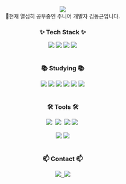 <div align="center">
  <img src="https://github.com/Onesoonduck/Onesoonduck/assets/155965974/55033b24-4f35-48ac-99a0-d2c8f86a2e50" />
</div>

<div align="center">
  👋현재 열심히 공부중인 주니어 개발자 김동근입니다.
</div>

<h3 align="center">✨ Tech Stack ✨</h3>
<div align="center">
  <img src="https://img.shields.io/badge/java-007396.svg?style=for-the-badge&logo=openjdk&logoColor=white" />
  <img src="https://img.shields.io/badge/springboot-6DB33F.svg?style=for-the-badge&logo=springboot&logoColor=white" />
  <img src="https://img.shields.io/badge/mysql-4479A1.svg?style=for-the-badge&logo=mysql&logoColor=white" />
  <img src="https://img.shields.io/badge/querydsl-0178B8.svg?style=for-the-badge&logo=QueryDSL&logoColor=white" />
</div>

<br>

<h3 align="center">📚 Studying 📚</h3>
<div align="center">
  <img src="https://img.shields.io/badge/security-6DB33F.svg?style=for-the-badge&logo=Spring%20Security&logoColor=white" />
  <img src="https://img.shields.io/badge/jwt-000000.svg?style=for-the-badge&logo=JSON%20web%20tokens&logoColor=white" />
  <img src="https://img.shields.io/badge/thymeleaf-005F0F.svg?style=for-the-badge&logo=Thymeleaf&logoColor=white" />
  <img src="https://img.shields.io/badge/aws-232F3E.svg?style=for-the-badge&logo=Amazon%20AWS&logoColor=white" />
  <img src="https://img.shields.io/badge/react-20232a.svg?style=for-the-badge&logo=react&logoColor=61DAFB" />
  <img src="https://img.shields.io/badge/docker-2496ED.svg?style=for-the-badge&logo=docker&logoColor=white" />
</div>

<br>

<h3 align="center">🛠 Tools 🛠</h3>
<div align="center">
  <img src="https://img.shields.io/badge/git-F05033.svg?style=for-the-badge&logo=git&logoColor=white" />&nbsp
  <img src="https://img.shields.io/badge/github-181717.svg?style=for-the-badge&logo=github&logoColor=white" />&nbsp
  <img src="https://img.shields.io/badge/gitlab-FCA121.svg?style=for-the-badge&logo=gitlab&logoColor=white" />
  <img src="https://img.shields.io/badge/Notion-F3F3F3.svg?style=for-the-badge&logo=notion&logoColor=black" />&nbsp
</div>

<br>

<div align="center">
  <img src="https://img.shields.io/badge/intellij%20idea-000000.svg?style=for-the-badge&logo=intellij%20idea&logoColor=white" />
  <img src="https://img.shields.io/badge/postman-FF6C37.svg?style=for-the-badge&logo=postman&logoColor=white" />
</div>

<br>

<h3 align="center">📫 Contact 📫</h3>
<div align="center">
  <a href="https://www.notion.so/7032b6c5317f4002a4acdb1a9ea51fed">
    <img src="https://img.shields.io/badge/Notion-F3F3F3.svg?style=for-the-badge&logo=notion&logoColor=black" />&nbsp
  </a>
  <a href="mailto:soonduck3729@gmail.com">
    <img src="https://img.shields.io/badge/soonduck3729@gmail.com-D14836?style=for-the-badge&logo=gmail&logoColor=white" />
  </a>
</div>



<!--
**Onesoonduck/Onesoonduck** is a ✨ _special_ ✨ repository because its `README.md` (this file) appears on your GitHub profile.

Here are some ideas to get you started:

- 🔭 I’m currently working on ...
- 🌱 I’m currently learning ...
- 👯 I’m looking to collaborate on ...
- 🤔 I’m looking for help with ...
- 💬 Ask me about ...
- 📫 How to reach me: ...
- 😄 Pronouns: ...
- ⚡ Fun fact: ...
-->
